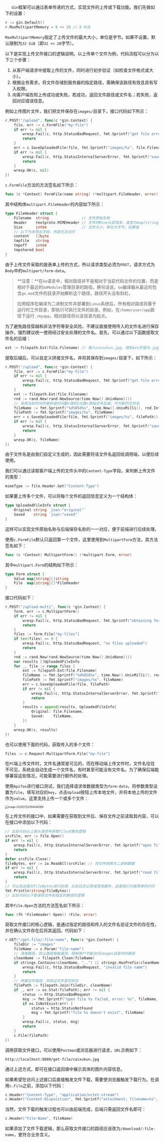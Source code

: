 `	Gin`框架可以通过表单传递的方式，实现文件的上传或下载功能。我们先做如下的设置：

```go
r := gin.Default()
r.MaxMultipartMemory = 8 << 20 // 8 MiB
```

`MaxMultipartMemory`指定了上传文件的最大大小，单位是字节。如果不设置，默认限制为`32 GiB`（即`32 << 20`字节）。

以下是实现上传文件接口的逻辑说明。以上传单个文件为例，代码流程可以分为以下三个步骤：

1. 从客户端请求中提取上传的文件，同时进行初步验证（如检查文件格式或大小）。
2. 根据业务需求，将文件存储到服务器的指定路径，需确保该路径有效且具有写入权限。
3. 向客户端告知上传成功或失败。若成功，返回文件路径或文件名；若失败，返回对应错误信息。

例如上传图片文件，我们把文件保存在`images/`目录下，接口代码如下所示：

```go
r.POST("/upload", func(c *gin.Context) {
    file, err := c.FormFile("my-file")
    if err != nil {
        wresp.Fail(c, http.StatusBadRequest, fmt.Sprintf("get file error: %v", err))
        return
    }
    err = c.SaveUploadedFile(file, fmt.Sprintf("images/%s", file.Filename))
    if err != nil {
        wresp.Fail(c, http.StatusInternalServerError, fmt.Sprintf("save file error: %v", err))
        return
    }
    wresp.OK(c, nil)
})
```
`c.FormFile`方法的方法签名如下所示：

```go
func (c *Context) FormFile(name string) (*multipart.FileHeader, error)
```

其中结构体`multipart.FileHeader`的内容如下所示：

```go
type FileHeader struct {
	Filename  string               // 文件原始名称
	Header    textproto.MIMEHeader // 文件的Mine头部信息，类型为map[string][]string
	Size      int64                // 文件大小，单位为字节，估算值
    // 以下为未导出字段，外部无法访问
	content   []byte
	tmpfile   string
	tmpoff    int64
	tmpshared bool
}
```

由于上传文件采取的是表单上传的方式，所以请求类型必须为`POST`，请求方式为`Body`中的`multipart/form-data`。

> **注意：**在`Go`语言中，相对路径并不是相对于当前代码文件的位置，而是相对于最近的`GoModules`管理目录的路径。换句话说，`Go`编译器从最近的包含`go.mod`文件的目录开始解析这个路径，路径开头没有斜杠。
>
> 应用程序在编译为二进制文件并部署到`Linux`系统后，所有相对路径将基于运行时工作目录，即执行可执行文件的目录。例如，在`/home/user/app`路径下运行`./myapp`，相对路径将以该目录为起点。

为了避免路径穿越和非法字符等安全风险，不建议直接使用传入的文件名进行保存操作，强烈建议统一使用经过安全处理的文件名。首先，可以通过以下函数提取文件名的后缀：

```go
ext := filepath.Ext(file.Filename) // 输入caixukun.jpg，得到ext的值为.jpg
```

提取后缀后，可以自定义拼接文件名，并将其保存到`images/`目录下，如下所示：

```go
r.POST("/upload", func(c *gin.Context) {
	file, err := c.FormFile("my-file")
	if err != nil {
		wresp.Fail(c, http.StatusBadRequest, fmt.Sprintf("get file error: %v", err))
		return
	}
	ext := filepath.Ext(file.Filename)
	rnd := rand.New(rand.NewSource(time.Now().UnixNano()))
    // 采用当前时间的毫秒级时间戳+随机5位数+原始文件后缀，作为新的文件名
	fileName := fmt.Sprintf("%d%05d%s", time.Now().UnixMilli(), rnd.Intn(100000), ext)
	filePath := fmt.Sprintf("images/%s", fileName)
	err = c.SaveUploadedFile(file, fmt.Sprintf("images/%s", filePath))
	if err != nil {
		wresp.Fail(c, http.StatusInternalServerError, fmt.Sprintf("save file error: %v", err))
		return
	}
	wresp.OK(c, fileName)
})
```

由于文件名是由我们自定义生成的，因此需要将该文件名返回给调用端，以便后续使用。

我们可以通过读取客户端上传的文件头中的`Content-Type`字段，来判断上传文件的类型：

```go
mimeType := file.Header.Get("Content-Type")
```

如果要上传多个文件，可以将每个文件的返回信息定义为一个结构体：

```go
type UploadedFileInfo struct {
	Original string `json:"original"`
	Saved    string `json:"saved"`
}
```

这样可以实现文件原始名称与后端保存名称的一一对应，便于前端进行后续处理。

使用`c.FormFile`默认只返回第一个文件，这里使用到`MultipartForm`方法，其方法签名如下：

```go
func (c *Context) MultipartForm() (*multipart.Form, error)
```

其中`multipart.Form`的结构如下所示：

```go
type Form struct {
	Value map[string][]string
	File  map[string][]*FileHeader
}
```

接口代码如下：

```go
r.POST("/upload-multi", func(c *gin.Context) {
    form, err := c.MultipartForm()
    if err != nil {
        wresp.Fail(c, http.StatusBadRequest, fmt.Sprintf("obtaining form error: %v", err))
        return
    }
    files := form.File["my-files"]
    if len(files) == 0 {
        wresp.Fail(c, http.StatusBadRequest, "no files uploaded")
        return
    }
    rnd := rand.New(rand.NewSource(time.Now().UnixNano()))
	var results []UploadedFileInfo
	for _, file := range files {
		ext := filepath.Ext(file.Filename)
		fileName := fmt.Sprintf("%d%05d%s", time.Now().UnixMilli(), rnd.Intn(100000), ext)
		filePath := fmt.Sprintf("images/%s", fileName)
		err = c.SaveUploadedFile(file, filePath)
		if err != nil {
			wresp.Fail(c, http.StatusInternalServerError, fmt.Sprintf("save file error: %v", err))
			return
		}
		results = append(results, UploadedFileInfo{
			Original: file.Filename,
			Saved:    fileName,
		})
	}
	wresp.OK(c, results)
})
```

也可以使用下面的代码，获取传入的多个文件：

```go
files := c.Request.MultipartForm.File["my-file"]
```

在`PC`端上传文件时，文件名通常是可见的，而在移动端上传文件时，文件名往往不可见，系统会自动生成一个文件名，有时甚至可能没有文件名。为了确保后端能够兼容这些情况，可能需要进行额外的处理。

使用`Apifox`进行接口测试，我们选择请求体数据类型为`form-data`，将参数类型设置为`file`，填写对应的`key`，点击`Upload`按钮上传本地文件，并将本地上传的文件作为`value`。这里支持上传一个或多个文件：

<img src="image/image-20250722094446089.png" alt="image-20250722094446089" style="zoom:60%;" />

在上传文件的接口中，如果需要在获取到文件后、保存文件之前读取其内容，可以在接口中添加以下代码：

```go
// 此处代码以上是从请求中获取file对象的逻辑
srcFile, err := file.Open()
if err != nil {
    wresp.Fail(c, http.StatusInternalServerError, fmt.Sprintf("open file error: %v", err))
	return
}
defer srcFile.Close()
fileBytes, err := io.ReadAll(srcFile) // 将文件转换为二进制数据
if err != nil {
    wresp.Fail(c, http.StatusInternalServerError, fmt.Sprintf("read file error: %v", err))
	return
}
// 可以在这里对fileBytes进行处理，比如日志记录或其他操作，这里我们只做简单的打印
fmt.Println(string(fileBytes))
// 此处代码以下是保存文件到指定的路径的逻辑
```

其中`file.Open`方法的方法签名如下所示：

```go
func (fh *FileHeader) Open() (File, error)
```

获取文件接口的核心逻辑，是通过指定的路径和传入的文件名验证文件的存在性，并在确认文件存在后将其返回。代码如下：

```go
r.GET("/get-file/:file-name", func(c *gin.Context) {
	fileDir := "images"
	fileName := c.Param("file-name")
    // 清理路径，防止路径穿越漏洞，限制用户不能访问images目录外的路径
	cleanName := filepath.Clean(fileName)
	if strings.Contains(cleanName, "..") || strings.HasPrefix(cleanName, "/") {
		wresp.Fail(c, http.StatusBadRequest, "invalid file name")
		return
	}
    // 拼接文件路径，并验证文件是否存在
	filePath := filepath.Join(fileDir, cleanName)
	if _, err := os.Stat(filePath); err != nil {
		status := http.StatusBadRequest
		msg := fmt.Sprintf("open file %s failed, error: %v", fileName, err)
		if os.IsNotExist(err) {
			status = http.StatusNotFound
			msg = fmt.Sprintf("file %s doesn't exist", fileName)
		}
		wresp.Fail(c, status, msg)
		return
	}
	c.File(filePath)
})
```

调用获取文件接口，可以使用`Postman`或浏览器进行请求，`URL`示例如下：

```http
http://localhost:8080/get-file/caixukun.jpg
```

通过上述方式，即可在接口返回值中展示具体的图片内容信息。

如果希望在访问上述接口后直接触发文件下载，需要使浏览器触发下载行为。在调用`c.File`之前，添加以下代码：

```go
c.Header("Content-Type", "application/octet-stream")
c.Header("Content-Disposition", fmt.Sprintf("attachment; filename=%s", fileName))
```

当然，文件下载的触发过程也可以由前端完成，后端只需返回文件名即可：

```go
c.Header("File-Name", fileName)
```

如果添加了文件下载逻辑，那么获取文件接口的路径应该改为`/download/:file-name`，更符合业务含义。